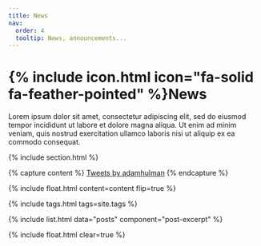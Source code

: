 ```yaml
---
title: News
nav:
  order: 4
  tooltip: News, announcements...
---
```


# {% include icon.html icon="fa-solid fa-feather-pointed" %}News

Lorem ipsum dolor sit amet, consectetur adipiscing elit, sed do eiusmod tempor incididunt ut labore et dolore magna aliqua.
Ut enim ad minim veniam, quis nostrud exercitation ullamco laboris nisi ut aliquip ex ea commodo consequat.

{% include section.html %}

{% capture content %}
  <a class="twitter-timeline" data-width="350" href="https://twitter.com/adamhulman?ref_src=twsrc%5Etfw">Tweets by adamhulman</a> <script async src="https://platform.twitter.com/widgets.js" charset="utf-8"></script>
{% endcapture %}

{%
  include float.html
  content=content
  flip=true
%}

{% include tags.html tags=site.tags %}

{% include list.html data="posts" component="post-excerpt" %}

{% include float.html clear=true %}
